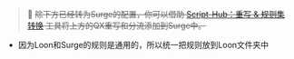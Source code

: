 
> 📍 ~~除下方已经转为Surge的配置，你可以借助 [Script-Hub：重写 & 规则集转换](https://github.com/Script-Hub-Org/Script-Hub) 工具将上方的QX重写和分流添加到Surge中。~~

- 因为Loon和Surge的规则是通用的，所以统一把规则放到Loon文件夹中
